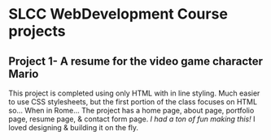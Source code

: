 # SLCC WebDevelopment Course projects
## Project 1- A resume for the video game character Mario
This project is completed using only HTML with in line styling. Much easier to use CSS stylesheets, but the first portion of the class focuses on HTML so... When in Rome...
The project has a home page, about page, portfolio page, resume page, & contact form page. 
_I had a ton of fun making this!_ I loved designing & building it on the fly.

